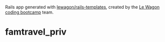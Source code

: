 Rails app generated with [lewagon/rails-templates](https://github.com/lewagon/rails-templates), created by the [Le Wagon coding bootcamp](https://www.lewagon.com) team.
# famtravel_priv
